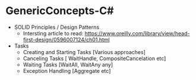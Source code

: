 # GenericConcepts-C#
   * SOLID Principles / Design Patterns
      * Intersting article to read: https://www.oreilly.com/library/view/head-first-design/0596007124/ch01.html 
   * Tasks 
      * Creating and Starting Tasks [Various approaches]
      * Canceling Tasks [ WaitHandle, CompositeCancelation etc]
      * Waiting Tasks [WaitAll, WaitAny any]
      * Exception Handling [Aggregate etc]
      

